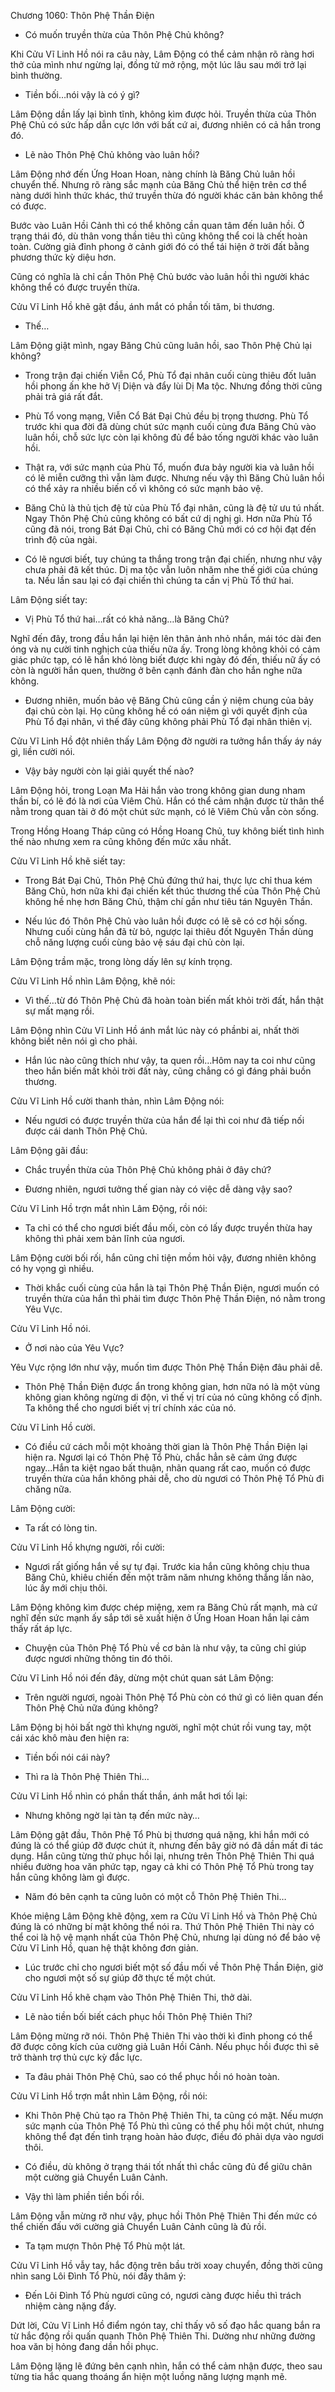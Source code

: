 




Chương 1060: Thôn Phệ Thần Điện


- Có muốn truyền thừa của Thôn Phệ Chủ không?

Khi Cửu Vĩ Linh Hồ nói ra câu này, Lâm Động có thể cảm nhận rõ ràng hơi thở của mình như ngừng lại, đồng tử mở rộng, một lúc lâu sau mới trở lại bình thường.

- Tiền bối…nói vậy là có ý gì?

Lâm Động dần lấy lại bình tĩnh, không kìm được hỏi. Truyền thừa của Thôn Phệ Chủ có sức hấp dẫn cực lớn với bất cứ ai, đương nhiên có cả hắn trong đó.

- Lẽ nào Thôn Phệ Chủ không vào luân hồi?

Lâm Động nhớ đến Ứng Hoan Hoan, nàng chính là Băng Chủ luân hồi chuyển thế. Nhưng rõ ràng sắc mạnh của Băng Chủ thể hiện trên cơ thể nàng dưới hình thức khác, thứ truyền thừa đó người khác căn bản không thể có được.

Bước vào Luân Hồi Cảnh thì có thể không cần quan tâm đến luân hồi. Ở trạng thái đó, dù thân vong thần tiêu thì cũng không thể coi là chết hoàn toàn. Cường giả đỉnh phong ở cảnh giới đó có thể tái hiện ở trời đất bằng phương thức kỳ diệu hơn.

Cũng có nghĩa là chỉ cần Thôn Phệ Chủ bước vào luân hồi thì người khác không thể có được truyền thừa.

Cửu Vĩ Linh Hồ khẽ gật đầu, ánh mắt có phần tối tăm, bi thương.

- Thế…

Lâm Động giật mình, ngay Băng Chủ cũng luân hồi, sao Thôn Phệ Chủ lại không?

- Trong trận đại chiến Viễn Cổ, Phù Tổ đại nhân cuối cùng thiêu đốt luân hồi phong ấn khe hở Vị Diện và đẩy lùi Dị Ma tộc. Nhưng đồng thời cũng phải trả giá rất đắt.

- Phù Tổ vong mạng, Viễn Cổ Bát Đại Chủ đều bị trọng thương. Phù Tổ trước khi qua đời đã dùng chút sức mạnh cuối cùng đưa Băng Chủ vào luân hồi, chỗ sức lực còn lại không đủ để bảo tống người khác vào luân hồi.

- Thật ra, với sức mạnh của Phù Tổ, muốn đưa bảy người kia và luân hồi có lẽ miễn cưỡng thì vẫn làm được. Nhưng nếu vậy thì Băng Chủ luân hồi có thể xảy ra nhiều biến cố vì không có sức mạnh bảo vệ.

- Băng Chủ là thủ tịch đệ tử của Phù Tổ đại nhân, cũng là đệ tử ưu tú nhất. Ngay Thôn Phệ Chủ cũng không có bất cứ dị nghị gì. Hơn nữa Phù Tổ cũng đã nói, trong Bát Đại Chủ, chỉ có Băng Chủ mới có cơ hội đạt đến trình độ của ngài.

- Có lẽ ngươi biết, tuy chúng ta thắng trong trận đại chiến, nhưng như vậy chưa phải đã kết thúc. Dị ma tộc vẫn luôn nhăm nhe thế giới của chúng ta. Nếu lần sau lại có đại chiến thì chúng ta cần vị Phù Tổ thứ hai.

Lâm Động siết tay:

- Vị Phù Tổ thứ hai…rất có khả năng…là Băng Chủ?

Nghĩ đến đây, trong đầu hắn lại hiện lên thân ảnh nhỏ nhắn, mái tóc dài đen óng và nụ cười tinh nghịch của thiếu nữa ấy. Trong lòng không khỏi có cảm giác phức tạp, có lẽ hắn khó lòng biết được khi ngày đó đến, thiếu nữ ấy có còn là người hắn quen, thường ở bên cạnh đánh đàn cho hắn nghe nữa không.

- Đương nhiên, muốn bảo vệ Băng Chủ cũng cần ý niệm chung của bảy đại chủ còn lại. Họ cũng không hề có oán niệm gì với quyết định của Phù Tổ đại nhân, vì thế đây cũng không phải Phù Tổ đại nhân thiên vị.

Cửu Vĩ Linh Hồ đột nhiên thấy Lâm Động đờ người ra tưởng hắn thấy áy náy gì, liền cười nói.

- Vậy bảy người còn lại giải quyết thế nào?

Lâm Động hỏi, trong Loạn Ma Hải hắn vào trong không gian dung nham thần bí, có lẽ đó là nơi của Viêm Chủ. Hắn có thể cảm nhận được từ thân thể nằm trong quan tài ở đó một chút sức mạnh, có lẽ Viêm Chủ vẫn còn sống.

Trong Hồng Hoang Tháp cũng có Hồng Hoang Chủ, tuy không biết tình hình thế nào nhưng xem ra cũng không đến mức xấu nhất.

Cửu Vĩ Linh Hồ khẽ siết tay:

- Trong Bát Đại Chủ, Thôn Phệ Chủ đứng thứ hai, thực lực chỉ thua kém Băng Chủ, hơn nữa khi đại chiến kết thúc thương thế của Thôn Phệ Chủ không hề nhẹ hơn Băng Chủ, thậm chí gần như tiêu tán Nguyên Thần.

- Nếu lúc đó Thôn Phệ Chủ vào luân hồi được có lẽ sẽ có cơ hội sống. Nhưng cuối cùng hắn đã từ bỏ, ngược lại thiêu đốt Nguyên Thần dùng chỗ năng lượng cuối cùng bảo vệ sáu đại chủ còn lại.

Lâm Động trầm mặc, trong lòng dấy lên sự kính trọng.

Cửu Vĩ Linh Hồ nhìn Lâm Động, khẽ nói:

- Vì thế…từ đó Thôn Phệ Chủ đã hoàn toàn biến mất khỏi trời đất, hắn thật sự mất mạng rồi.

Lâm Động nhìn Cửu Vĩ Linh Hồ ánh mắt lúc này có phầnbi ai, nhất thời không biết nên nói gì cho phải.

- Hắn lúc nào cũng thích như vậy, ta quen rồi…Hôm nay ta coi như cũng theo hắn biến mất khỏi trời đất này, cũng chẳng có gì đáng phải buồn thương.

Cửu Vĩ Linh Hồ cười thanh thản, nhìn Lâm Động nói:

- Nếu ngươi có được truyền thừa của hắn để lại thì coi như đã tiếp nối được cái danh Thôn Phệ Chủ.

Lâm Động gãi đầu:

- Chắc truyền thừa của Thôn Phệ Chủ không phải ở đây chứ?

- Đương nhiên, ngươi tưởng thế gian này có việc dễ dàng vậy sao?

Cửu Vĩ Linh Hồ trợn mắt nhìn Lâm Động, rồi nói:

- Ta chỉ có thể cho ngươi biết đầu mối, còn có lấy được truyền thừa hay không thì phải xem bản lĩnh của ngươi.

Lâm Động cười bối rối, hắn cũng chỉ tiện mồm hỏi vậy, đương nhiên không có hy vọng gì nhiều.

- Thời khắc cuối cùng của hắn là tại Thôn Phệ Thần Điện, ngươi muốn có truyền thừa của hắn thì phải tìm được Thôn Phệ Thần Điện, nó nằm trong Yêu Vực.

Cửu Vĩ Linh Hồ nói.

- Ở nơi nào của Yêu Vực?

Yêu Vực rộng lớn như vậy, muốn tìm được Thôn Phệ Thần Điện đâu phải dễ.

- Thôn Phệ Thần Điện được ẩn trong không gian, hơn nữa nó là một vùng không gian không ngừng di độn, vì thế vị trí của nó cũng không cố định. Ta không thể cho ngươi biết vị trí chính xác của nó.

Cửu Vĩ Linh Hồ cười.

- Có điều cứ cách mỗi một khoảng thời gian là Thôn Phệ Thần Điện lại hiện ra. Ngươi lại có Thôn Phệ Tổ Phù, chắc hẳn sẽ cảm ứng được ngay…Hắn ta kiệt ngao bất thuận, nhãn quang rất cao, muốn có được truyền thừa của hắn không phải dễ, cho dù ngươi có Thôn Phệ Tổ Phù đi chăng nữa.

Lâm Động cười:

- Ta rất có lòng tin.

Cửu Vĩ Linh Hồ khựng người, rồi cười:

- Ngươi rất giống hắn về sự tự đại. Trước kia hắn cũng không chịu thua Băng Chủ, khiêu chiến đến một trăm năm nhưng không thắng lần nào, lúc ấy mới chịu thôi.

Lâm Động không kìm được chép miệng, xem ra Băng Chủ rất mạnh, mà cứ nghĩ đến sức mạnh ấy sắp tới sẽ xuất hiện ở Ứng Hoan Hoan hắn lại cảm thấy rất áp lực.

- Chuyện của Thôn Phệ Tổ Phù về cơ bản là như vậy, ta cũng chỉ giúp được ngươi những thông tin đó thôi.

Cửu Vĩ Linh Hồ nói đến đây, dừng một chút quan sát Lâm Động:

- Trên người ngươi, ngoài Thôn Phệ Tổ Phù còn có thứ gì có liên quan đến Thôn Phệ Chủ nữa đúng không?

Lâm Động bị hỏi bất ngờ thì khựng người, nghĩ một chút rồi vung tay, một cái xác khô màu đen hiện ra:

- Tiền bối nói cái này?

- Thì ra là Thôn Phệ Thiên Thi…

Cửu Vĩ Linh Hồ nhìn có phần thất thần, ánh mắt hơi tối lại:

- Nhưng không ngờ lại tàn tạ đến mức này…

Lâm Động gật đầu, Thôn Phệ Tổ Phù bị thương quá nặng, khi hắn mới có đúng là có thể giúp đỡ được chút ít, nhưng đến bây giờ nó đã dần mất đi tác dụng. Hắn cũng từng thử phục hồi lại, nhưng trên Thôn Phệ Thiên Thi quá nhiều đường hoa văn phức tạp, ngay cả khi có Thôn Phệ Tổ Phù trong tay hắn cũng không làm gì được.

- Năm đó bên cạnh ta cũng luôn có một cỗ Thôn Phệ Thiên Thi…

Khóe miệng Lâm Động khẽ động, xem ra Cửu Vĩ Linh Hồ và Thôn Phệ Chủ đúng là có những bí mật không thể nói ra. Thứ Thôn Phệ Thiên Thi này có thể coi là hộ vệ mạnh nhất của Thôn Phệ Chủ, nhưng lại dùng nó để bảo vệ Cửu Vĩ Linh Hồ, quan hệ thật không đơn giản.

- Lúc trước chỉ cho ngươi biết một số đầu mối về Thôn Phệ Thần Điện, giờ cho ngươi một số sự giúp đỡ thực tế một chút.

Cửu Vĩ Linh Hồ khẽ chạm vào Thôn Phệ Thiên Thi, thở dài.

- Lẽ nào tiền bối biết cách phục hồi Thôn Phệ Thiên Thi?

Lâm Động mừng rỡ nói. Thôn Phệ Thiên Thi vào thời kì đỉnh phong có thể đỡ được công kích của cường giả Luân Hồi Cảnh. Nếu phục hồi được thì sẽ trở thành trợ thủ cực kỳ đắc lực.

- Ta đâu phải Thôn Phệ Chủ, sao có thể phục hồi nó hoàn toàn.

Cửu Vĩ Linh Hồ trợn mắt nhìn Lâm Động, rồi nói:

- Khi Thôn Phệ Chủ tạo ra Thôn Phệ Thiên Thi, ta cũng có mặt. Nếu mượn sức mạnh của Thôn Phệ Tổ Phù thì cũng có thể phụ hồi một chút, nhưng không thể đạt đến tình trạng hoàn hảo được, điều đó phải dựa vào ngươi thôi.

- Có điều, dù không ở trạng thái tốt nhất thì chắc cũng đủ để giữu chân một cường giả Chuyển Luân Cảnh.

- Vậy thì làm phiền tiền bối rồi.

Lâm Động vẫn mừng rỡ như vậy, phục hồi Thôn Phệ Thiên Thi đến mức có thể chiến đấu với cường giả Chuyển Luân Cảnh cũng là đủ rồi.

- Ta tạm mượn Thôn Phệ Tổ Phù một lát.

Cửu Vĩ Linh Hồ vẫy tay, hắc động trên bầu trời xoay chuyển, đồng thời cũng nhìn sang Lôi Đình Tổ Phù, nói đầy thâm ý:

- Đến Lôi Đình Tổ Phù ngươi cũng có, ngươi càng được hiều thì trách nhiệm càng nặng đấy.

Dứt lời, Cửu Vĩ Linh Hồ điểm ngón tay, chỉ thấy vô số đạo hắc quang bắn ra từ hắc động rồi quấn quanh Thôn Phệ Thiên Thi. Dường như những đường hoa văn bị hỏng đang dần hồi phục.

Lâm Động lặng lẽ đứng bên cạnh nhìn, hắn có thể cảm nhận được, theo sau từng tia hắc quang thoáng ẩn hiện một luồng năng lượng mạnh mẽ.




